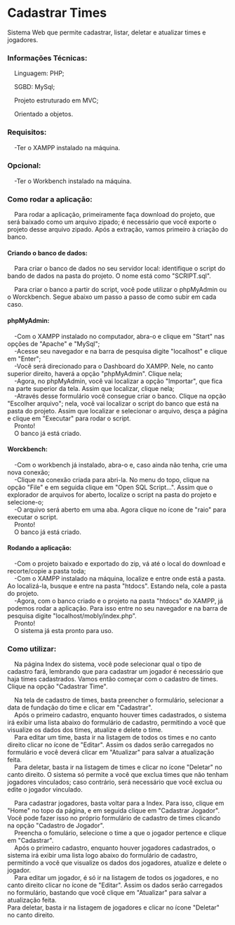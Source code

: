 # Cadastrar Times

Sistema Web que permite cadastrar, listar, deletar e atualizar times e jogadores.

<h3>Informações Técnicas:</h3>
<p>&nbsp&nbsp&nbsp&nbspLinguagem: PHP;<p>
<p>&nbsp&nbsp&nbsp&nbspSGBD: MySql;</p>
<p>&nbsp&nbsp&nbsp&nbspProjeto estruturado em MVC;</p>
<p>&nbsp&nbsp&nbsp&nbspOrientado a objetos.</p>
<h3>Requisitos:</h3>
<p>&nbsp&nbsp&nbsp&nbsp-Ter o XAMPP instalado na máquina.</p>
<h3>Opcional:</h3>
<p>&nbsp&nbsp&nbsp&nbsp-Ter o Workbench instalado na máquina.</p>
<h3>Como rodar a aplicação:</h3>
<p>&nbsp&nbsp&nbsp&nbspPara rodar a aplicação, primeiramente faça download do projeto, que será baixado como um arquivo zipado; é necessário que você exporte o projeto desse arquivo zipado. Após a extração, vamos primeiro à criação do banco.</p>
<h4>Criando o banco de dados:</h4>
<p>&nbsp&nbsp&nbsp&nbspPara criar o banco de dados no seu servidor local: identifique o script do bando de dados na pasta do projeto. O nome está como "SCRIPT.sql".</p>
<p>&nbsp&nbsp&nbsp&nbspPara criar o banco a partir do script, você pode utilizar o phpMyAdmin ou o Worckbench. Segue abaixo um passo a passo de como subir em cada caso.</p>
<h4>phpMyAdmin:</h4>
<p>&nbsp&nbsp&nbsp&nbsp-Com o XAMPP instalado no computador, abra-o e clique em "Start" nas opções de "Apache" e "MySql";<br>
&nbsp&nbsp&nbsp&nbsp-Acesse seu navegador e na barra de pesquisa digite "localhost" e clique em "Enter";<br>
&nbsp&nbsp&nbsp&nbsp-Você será direcionado para o Dashboard do XAMPP. Nele, no canto superior direito, haverá a opção "phpMyAdmin". Clique nela;<br>
&nbsp&nbsp&nbsp&nbsp-Agora, no phpMyAdmin, você vai localizar a opção "Importar", que fica na parte superior da tela. Assim que localizar, clique nela;<br>
&nbsp&nbsp&nbsp&nbsp-Através desse formulário você consegue criar o banco. Clique na opção "Escolher arquivo"; nela, você vai localizar o script do banco que está na pasta do projeto. Assim que localizar e selecionar o arquivo, desça a página e clique em "Executar" para rodar o script.<br>
&nbsp&nbsp&nbsp&nbspPronto!<br>
&nbsp&nbsp&nbsp&nbspO banco já está criado.</p>
<h4>Worckbench:</h4>
<p>&nbsp&nbsp&nbsp&nbsp-Com o workbench já instalado, abra-o e, caso ainda não tenha, crie uma nova conexão;<br>
&nbsp&nbsp&nbsp&nbsp-Clique na conexão criada para abri-la. No menu do topo, clique na opção "File" e em seguida clique em "Open SQL Script...". Assim que o explorador de arquivos for aberto, localize o script na pasta do projeto e selecione-o;<br>
&nbsp&nbsp&nbsp&nbsp-O arquivo será aberto em uma aba. Agora clique no ícone de "raio" para executar o script.<br>
&nbsp&nbsp&nbsp&nbspPronto!<br>
&nbsp&nbsp&nbsp&nbspO banco já está criado.</p>
<h4>Rodando a aplicação:</h4>
<p>&nbsp&nbsp&nbsp&nbsp-Com o projeto baixado e exportado do zip, vá até o local do download e recorte/copie a pasta toda;<br>
&nbsp&nbsp&nbsp&nbsp-Com o XAMPP instalado na máquina, localize e entre onde está a pasta. Ao localizá-la, busque e entre na pasta "htdocs". Estando nela, cole a pasta do projeto.<br>
&nbsp&nbsp&nbsp&nbsp-Agora, com o banco criado e o projeto na pasta "htdocs" do XAMPP, já podemos rodar a aplicação. Para isso entre no seu navegador e na barra de pesquisa digite "localhost/mobly/index.php".<br>
&nbsp&nbsp&nbsp&nbspPronto!<br>
&nbsp&nbsp&nbsp&nbspO sistema já esta pronto para uso.</p>
<h3>Como utilizar:</h3>
<p>&nbsp&nbsp&nbsp&nbspNa página Index do sistema, você pode selecionar qual o tipo de cadastro fará, lembrando que para cadastrar um jogador é necessário que haja times cadastrados. Vamos então começar com o cadastro de times. Clique na opção "Cadastrar Time".</p>
<p>&nbsp&nbsp&nbsp&nbspNa tela de cadastro de times, basta preencher o formulário, selecionar a data de fundação do time e clicar em "Cadastrar".<br>
&nbsp&nbsp&nbsp&nbspApós o primeiro cadastro, enquanto houver times cadastrados, o sistema irá exibir uma lista abaixo do formulário de cadastro, permitindo a você que visualize os dados dos times, atualize e delete o time.<br>
&nbsp&nbsp&nbsp&nbspPara editar um time, basta ir na listagem de todos os times e no canto direito clicar no ícone de "Editar". Assim os dados serão carregados no formulário e você deverá clicar em "Atualizar" para salvar a atualização feita.<br>
&nbsp&nbsp&nbsp&nbspPara deletar, basta ir na listagem de times e clicar no ícone "Deletar" no canto direito. O sistema só permite a você que exclua times que não tenham jogadores vinculados; caso contrário, será necessário que você exclua ou edite o jogador vinculado.</p>
<p>&nbsp&nbsp&nbsp&nbspPara cadastrar jogadores, basta voltar para a Index. Para isso, clique em "Home" no topo da página, e em seguida clique em "Cadastrar Jogador". Você pode fazer isso no próprio formulário de cadastro de times clicando na opção "Cadastro de Jogador".<br>
&nbsp&nbsp&nbsp&nbspPreencha o fomulário, selecione o time a que o jogador pertence e clique em "Cadastrar".<br>
&nbsp&nbsp&nbsp&nbspApós o primeiro cadastro, enquanto houver jogadores cadastrados, o sistema irá exibir uma lista logo abaixo do formulário de cadastro, permitindo a você que visualize os dados dos jogadores, atualize e delete o jogador.<br>
&nbsp&nbsp&nbsp&nbspPara editar um jogador, é só ir na listagem de todos os jogadores, e no canto direito clicar no ícone de "Editar". Assim os dados serão carregados no formulário, bastando que você clique em "Atualizar" para salvar a atualização feita.<br>
Para deletar, basta ir na listagem de jogadores e clicar no ícone "Deletar" no canto direito.</p>
